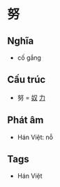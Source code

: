 # 努

## Nghĩa

* cố gắng

## Cấu trúc
* 努 = [奴](奴.md) [力](力.md)

## Phát âm

* Hán Việt: nỗ

## Tags
* Hán Việt

<script>window.HANZI_FIELD='努';</script>
